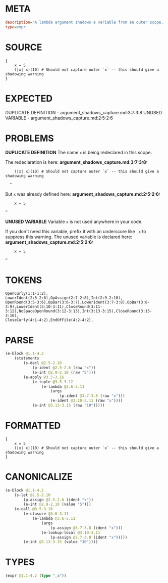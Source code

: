 # META
~~~ini
description="A lambda argument shadows a variable from an outer scope. The lambda should use the argument, not the captured variable."
type=expr
~~~
# SOURCE
~~~roc
{
    x = 5
    (|x| x)(10) # Should not capture outer `x` -- this should give a shadowing warning
}
~~~
# EXPECTED
DUPLICATE DEFINITION - argument_shadows_capture.md:3:7:3:8
UNUSED VARIABLE - argument_shadows_capture.md:2:5:2:6
# PROBLEMS
**DUPLICATE DEFINITION**
The name `x` is being redeclared in this scope.

The redeclaration is here:
**argument_shadows_capture.md:3:7:3:8:**
```roc
    (|x| x)(10) # Should not capture outer `x` -- this should give a shadowing warning
```
      ^

But `x` was already defined here:
**argument_shadows_capture.md:2:5:2:6:**
```roc
    x = 5
```
    ^


**UNUSED VARIABLE**
Variable `x` is not used anywhere in your code.

If you don't need this variable, prefix it with an underscore like `_x` to suppress this warning.
The unused variable is declared here:
**argument_shadows_capture.md:2:5:2:6:**
```roc
    x = 5
```
    ^


# TOKENS
~~~zig
OpenCurly(1:1-1:2),
LowerIdent(2:5-2:6),OpAssign(2:7-2:8),Int(2:9-2:10),
OpenRound(3:5-3:6),OpBar(3:6-3:7),LowerIdent(3:7-3:8),OpBar(3:8-3:9),LowerIdent(3:10-3:11),CloseRound(3:11-3:12),NoSpaceOpenRound(3:12-3:13),Int(3:13-3:15),CloseRound(3:15-3:16),
CloseCurly(4:1-4:2),EndOfFile(4:2-4:2),
~~~
# PARSE
~~~clojure
(e-block @1.1-4.2
	(statements
		(s-decl @2.5-2.10
			(p-ident @2.5-2.6 (raw "x"))
			(e-int @2.9-2.10 (raw "5")))
		(e-apply @3.5-3.16
			(e-tuple @3.5-3.12
				(e-lambda @3.6-3.11
					(args
						(p-ident @3.7-3.8 (raw "x")))
					(e-ident @3.10-3.11 (raw "x"))))
			(e-int @3.13-3.15 (raw "10")))))
~~~
# FORMATTED
~~~roc
{
	x = 5
	(|x| x)(10) # Should not capture outer `x` -- this should give a shadowing warning
}
~~~
# CANONICALIZE
~~~clojure
(e-block @1.1-4.2
	(s-let @2.5-2.10
		(p-assign @2.5-2.6 (ident "x"))
		(e-int @2.9-2.10 (value "5")))
	(e-call @3.5-3.16
		(e-closure @3.6-3.11
			(e-lambda @3.6-3.11
				(args
					(p-assign @3.7-3.8 (ident "x")))
				(e-lookup-local @3.10-3.11
					(p-assign @3.7-3.8 (ident "x")))))
		(e-int @3.13-3.15 (value "10"))))
~~~
# TYPES
~~~clojure
(expr @1.1-4.2 (type "_a"))
~~~
